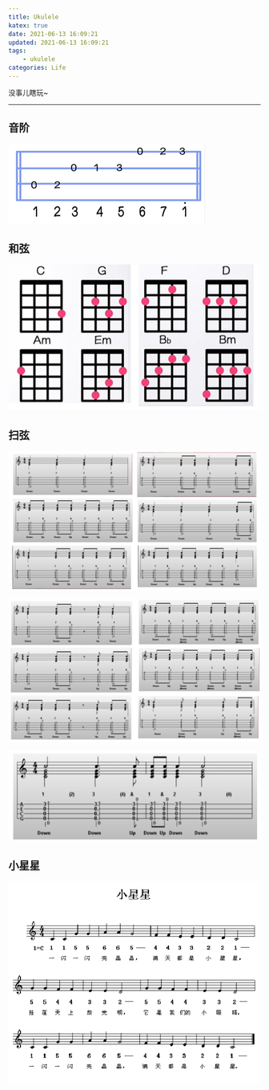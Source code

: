 ```yaml
---
title: Ukulele
katex: true
date: 2021-06-13 16:09:21
updated: 2021-06-13 16:09:21
tags:
	- ukulele
categories: Life
---
```








没事儿瞎玩~

<!-- more -->

---



## 音阶

![image-20210113162102967](../../img/life/ukulele/image-20210113162102967.png)



## 和弦

![image-20210113162506232](../../img/life/ukulele/Snipaste_2021-06-13_16-23-26.png)



## 扫弦

![image-20210113162506232](../../img/life/ukulele/Snipaste_2021-06-13_16-25-49.png)

![image-20210113162506232](../../img/life/ukulele/Snipaste_2021-06-13_16-26-56.png)

![image-20210113162506232](../../img/life/ukulele/Snipaste_2021-06-13_16-27-18.png)



## 小星星

![image-20210113163841839](../../img/life/ukulele/image-20210113163841839.png)





